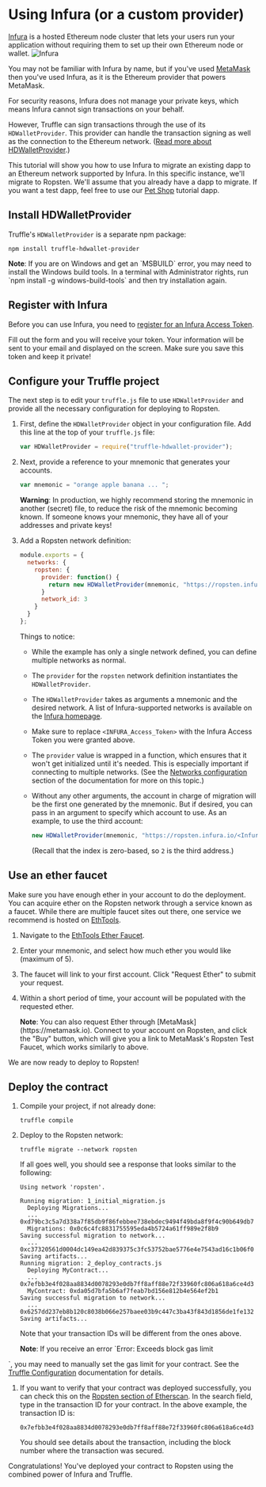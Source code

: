 # Using Infura (or a custom provider)

[Infura](https://infura.io/) is a hosted Ethereum node cluster that lets your users run your application without requiring them to set up their own Ethereum node or wallet.
![Infura](/tutorials/images/infura/infura.png)

You may not be familiar with Infura by name, but if you've used [MetaMask](https://metamask.io) then you've used Infura, as it is the Ethereum provider that powers MetaMask.

For security reasons, Infura does not manage your private keys, which means Infura cannot sign transactions on your behalf.

However, Truffle can sign transactions through the use of its `HDWalletProvider`. This provider can handle the transaction signing as well as the connection to the Ethereum network. ([Read more about HDWalletProvider](https://github.com/trufflesuite/truffle-hdwallet-provider).)

This tutorial will show you how to use Infura to migrate an existing dapp to an Ethereum network supported by Infura. In this specific instance, we'll migrate to Ropsten. We'll assume that you already have a dapp to migrate. If you want a test dapp, feel free to use our [Pet Shop](/tutorials/pet-shop) tutorial dapp.

## Install HDWalletProvider

Truffle's `HDWalletProvider` is a separate npm package:

```shell
npm install truffle-hdwallet-provider
```

<p class="alert alert-info">
<strong>Note</strong>: If you are on Windows and get an `MSBUILD` error, you may need to install the Windows build tools. In a terminal with Administrator rights, run `npm install -g windows-build-tools` and then try installation again.
</p>

## Register with Infura

Before you can use Infura, you need to [register for an Infura Access Token](https://infura.io/register.html).

Fill out the form and you will receive your token. Your information will be sent to your email and displayed on the screen. Make sure you save this token and keep it private!


## Configure your Truffle project

The next step is to edit your `truffle.js` file to use `HDWalletProvider` and provide all the necessary configuration for deploying to Ropsten.

1. First, define the `HDWalletProvider` object in your configuration file. Add this line at the top of your `truffle.js` file:

   ```javascript
   var HDWalletProvider = require("truffle-hdwallet-provider");
   ```

2. Next, provide a reference to your mnemonic that generates your accounts.

   ```javascript
   var mnemonic = "orange apple banana ... ";
   ```

   <p class="alert alert-danger">
   <strong>Warning</strong>: In production, we highly recommend storing the mnemonic in another (secret) file, to reduce the risk of the mnemonic becoming known. If someone knows your mnemonic, they have all of your addresses and private keys!
   </p>

3. Add a Ropsten network definition:

   ```javascript
   module.exports = {
     networks: {
       ropsten: {
         provider: function() {
           return new HDWalletProvider(mnemonic, "https://ropsten.infura.io/<INFURA_Access_Token>")
         }
         network_id: 3
       }   
     }
   };
   ```

   Things to notice:

   * While the example has only a single network defined, you can define multiple networks as normal.

   * The `provider` for the `ropsten` network definition instantiates the `HDWalletProvider`.

   * The `HDWalletProvider` takes as arguments a mnemonic and the desired network. A list of Infura-supported networks is available on the [Infura homepage](https://infura.io/).

   * Make sure to replace `<INFURA_Access_Token>` with the Infura Access Token you were granted above.

   * The `provider` value is wrapped in a function, which ensures that it won't get initialized until it's needed. This is especially important if connecting to multiple networks. (See the [Networks configuration](http://truffleframework.com/docs/advanced/configuration#networks) section of the documentation for more on this topic.) 

   * Without any other arguments, the account in charge of migration will be the first one generated by the mnemonic. But if desired, you can pass in an argument to specify which account to use. As an example, to use the third account:

     ```javascript
     new HDWalletProvider(mnemonic, "https://ropsten.infura.io/<Infura_Access_Token>", 2);
     ```

     (Recall that the index is zero-based, so `2` is the third address.)

## Use an ether faucet

Make sure you have enough ether in your account to do the deployment. You can acquire ether on the Ropsten network through a service known as a faucet. While there are multiple faucet sites out there, one service we recommend is hosted on [EthTools](https://ethtools.com/).

1. Navigate to the [EthTools Ether Faucet](https://ethtools.com/ropsten/tools/faucet/).

1. Enter your mnemonic, and select how much ether you would like (maximum of 5).

1. The faucet will link to your first account. Click "Request Ether" to submit your request.

1. Within a short period of time, your account will be populated with the requested ether.

   <p class="alert alert-info">
   <strong>Note</strong>: You can also request Ether through [MetaMask](https://metamask.io). Connect to your account on Ropsten, and click the "Buy" button, which will give you a link to MetaMask's Ropsten Test Faucet, which works similarly to above.
   </p>

We are now ready to deploy to Ropsten!

## Deploy the contract

1. Compile your project, if not already done:

   ```shell
   truffle compile
   ```

1. Deploy to the Ropsten network:

   ```shell
   truffle migrate --network ropsten
   ```

   If all goes well, you should see a response that looks similar to the following:

   ```shell
   Using network 'ropsten'.

   Running migration: 1_initial_migration.js
     Deploying Migrations...
     ... 0xd79bc3c5a7d338a7f85db9f86febbee738ebdec9494f49bda8f9f4c90b649db7
     Migrations: 0x0c6c4fc8831755595eda4b5724a61ff989e2f8b9
   Saving successful migration to network...
     ... 0xc37320561d0004dc149ea42d839375c3fc53752bae5776e4e7543ad16c1b06f0
   Saving artifacts...
   Running migration: 2_deploy_contracts.js
     Deploying MyContract...
     ... 0x7efbb3e4f028aa8834d0078293e0db7ff8aff88e72f33960fc806a618a6ce4d3
     MyContract: 0xda05d7bfa5b6af7feab7bd156e812b4e564ef2b1
   Saving successful migration to network...
     ... 0x6257dd237eb8b120c8038b066e257baee03b9c447c3ba43f843d1856de1fe132
   Saving artifacts...
   ```

   Note that your transaction IDs will be different from the ones above.

   <p class="alert alert-info">
   <strong>Note</strong>: If you receive an error `Error: Exceeds block gas limit
`, you may need to manually set the gas limit for your contract. See the [Truffle Configuration](/docs/advanced/configuration) documentation for details.
   </p>

1. If you want to verify that your contract was deployed successfully, you can check this on the [Ropsten section of Etherscan](https://ropsten.etherscan.io/). In the search field, type in the transaction ID for your contract. In the above example, the transaction ID is:

   ```shell
   0x7efbb3e4f028aa8834d0078293e0db7ff8aff88e72f33960fc806a618a6ce4d3
   ```

   You should see details about the transaction, including the block number where the transaction was secured.

Congratulations! You've deployed your contract to Ropsten using the combined power of Infura and Truffle.
